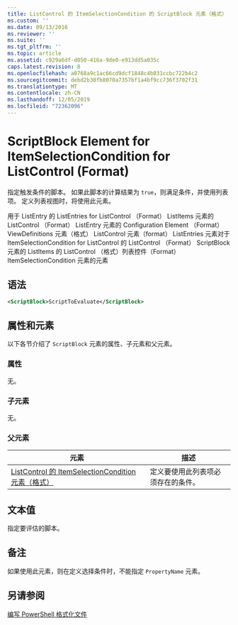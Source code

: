 ```yaml
---
title: ListControl 的 ItemSelectionCondition 的 ScriptBlock 元素（格式） |Microsoft Docs
ms.custom: ''
ms.date: 09/13/2016
ms.reviewer: ''
ms.suite: ''
ms.tgt_pltfrm: ''
ms.topic: article
ms.assetid: c929a6df-d050-416a-9de0-e913dd5a035c
caps.latest.revision: 8
ms.openlocfilehash: a0768a9c1ac66cd9dcf1848c4b031ccbc722b4c2
ms.sourcegitcommit: debd2b38fb8070a7357bf1a4bf9cc736f3702f31
ms.translationtype: MT
ms.contentlocale: zh-CN
ms.lasthandoff: 12/05/2019
ms.locfileid: "72362096"
---
```

# <a name="scriptblock-element-for-itemselectioncondition-for-listcontrol-format"></a>ScriptBlock Element for ItemSelectionCondition for ListControl (Format)

指定触发条件的脚本。 如果此脚本的计算结果为 `true`，则满足条件，并使用列表项。 定义列表视图时，将使用此元素。

用于 ListEntry 的 ListEntries for ListControl （Format） ListItems 元素的 ListControl （Format） ListEntry 元素的 Configuration Element （Format） ViewDefinitions 元素（格式） ListControl 元素（format） ListEntries 元素对于 ItemSelectionCondition for ListControl 的 ListControl （Format） ScriptBlock 元素的 ListItems 的 ListControl （格式）列表控件（Format） ItemSelectionCondition 元素的元素

## <a name="syntax"></a>语法

```xml
<ScriptBlock>ScriptToEvaluate</ScriptBlock>
```

## <a name="attributes-and-elements"></a>属性和元素

以下各节介绍了 `ScriptBlock` 元素的属性、子元素和父元素。

### <a name="attributes"></a>属性

无。

### <a name="child-elements"></a>子元素

无。

### <a name="parent-elements"></a>父元素

|元素|描述|
|-------------|-----------------|
|[ListControl 的 ItemSelectionCondition 元素（格式）](./itemselectioncondition-element-for-listitem-for-listcontrol-format.md)|定义要使用此列表项必须存在的条件。|

## <a name="text-value"></a>文本值

指定要评估的脚本。

## <a name="remarks"></a>备注

如果使用此元素，则在定义选择条件时，不能指定 `PropertyName` 元素。

## <a name="see-also"></a>另请参阅

[编写 PowerShell 格式化文件](./writing-a-powershell-formatting-file.md)
